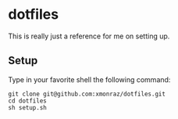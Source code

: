 dotfiles
========

This is really just a reference for me on setting up.

## Setup

Type in your favorite shell the following command:

```
git clone git@github.com:xmonraz/dotfiles.git
cd dotfiles
sh setup.sh
```
